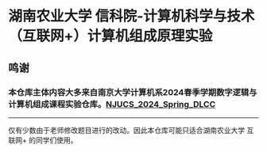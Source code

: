 # 湖南农业大学 信科院-计算机科学与技术（互联网+）计算机组成原理实验
## 鸣谢
### 本仓库主体内容大多来自南京大学计算机系2024春季学期数字逻辑与计算机组成课程实验仓库。[**NJUCS_2024_Spring_DLCC**](https://github.com/blueroaring/NJUCS_2024_Spring_DLCC) 

-----
仅有少数由于老师修改题目进行的改动。因此本仓库可能只适合湖南农业大学 互联网+ 的同学们使用。
